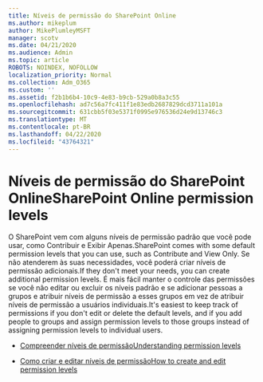 ```yaml
---
title: Níveis de permissão do SharePoint Online
ms.author: mikeplum
author: MikePlumleyMSFT
manager: scotv
ms.date: 04/21/2020
ms.audience: Admin
ms.topic: article
ROBOTS: NOINDEX, NOFOLLOW
localization_priority: Normal
ms.collection: Adm_O365
ms.custom: ''
ms.assetid: f2b1b6b4-10c9-4e83-b9cb-529a0b8a3c55
ms.openlocfilehash: ad7c56a7fc411f1e83edb2687829dcd3711a101a
ms.sourcegitcommit: 631cbb5f03e5371f0995e976536d24e9d13746c3
ms.translationtype: MT
ms.contentlocale: pt-BR
ms.lasthandoff: 04/22/2020
ms.locfileid: "43764321"
---
```

# <a name="sharepoint-online-permission-levels"></a><span data-ttu-id="4f405-102">Níveis de permissão do SharePoint Online</span><span class="sxs-lookup"><span data-stu-id="4f405-102">SharePoint Online permission levels</span></span>

<span data-ttu-id="4f405-103">O SharePoint vem com alguns níveis de permissão padrão que você pode usar, como Contribuir e Exibir Apenas.</span><span class="sxs-lookup"><span data-stu-id="4f405-103">SharePoint comes with some default permission levels that you can use, such as Contribute and View Only.</span></span> <span data-ttu-id="4f405-104">Se não atenderem às suas necessidades, você poderá criar níveis de permissão adicionais.</span><span class="sxs-lookup"><span data-stu-id="4f405-104">If they don't meet your needs, you can create additional permission levels.</span></span> <span data-ttu-id="4f405-105">É mais fácil manter o controle das permissões se você não editar ou excluir os níveis padrão e se adicionar pessoas a grupos e atribuir níveis de permissão a esses grupos em vez de atribuir níveis de permissão a usuários individuais.</span><span class="sxs-lookup"><span data-stu-id="4f405-105">It's easiest to keep track of permissions if you don't edit or delete the default levels, and if you add people to groups and assign permission levels to those groups instead of assigning permission levels to individual users.</span></span>
  
- [<span data-ttu-id="4f405-106">Compreender níveis de permissão</span><span class="sxs-lookup"><span data-stu-id="4f405-106">Understanding permission levels</span></span>](https://go.microsoft.com/fwlink/?linkid=867071)
    
- [<span data-ttu-id="4f405-107">Como criar e editar níveis de permissão</span><span class="sxs-lookup"><span data-stu-id="4f405-107">How to create and edit permission levels</span></span>](https://go.microsoft.com/fwlink/?linkid=867072)
    

